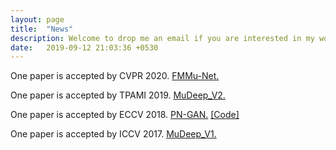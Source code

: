 ```yaml
---
layout: page
title:  "News"
description: Welcome to drop me an email if you are interested in my works!
date:   2019-09-12 21:03:36 +0530
---
```


One paper is accepted by CVPR 2020. 
<a href="" target="_blank">FMMu-Net.</a>

One paper is accepted by TPAMI 2019. 
<a href="https://ieeexplore.ieee.org/abstract/document/8762210/" target="_blank">MuDeep_V2.</a>

One paper is accepted by ECCV 2018.
<a href="http://openaccess.thecvf.com/content_ECCV_2018/html/Xuelin_Qian_Pose-Normalized_Image_Generation_ECCV_2018_paper.html" 
target="_blank">PN-GAN.</a>
<a href="https://github.com/naiq/PN_GAN" target="_blank">[Code]</a>

One paper is accepted by ICCV 2017.
<a href="http://openaccess.thecvf.com/content_iccv_2017/html/Qian_Multi-Scale_Deep_Learning_ICCV_2017_paper.html" 
target="_blank">MuDeep_V1.</a>
